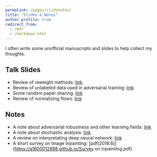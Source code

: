 ```yaml
---
permalink: /pages/slidenotes/
title: "Slides & Notes"
author_profile: true
redirect_from: 
  - /md/
  - /markdown.html
---
```


I often write some unofficial manuscripts and slides to help collect my thoughts. 

## Talk Slides
* Review of reweight methods: [link](https://zdhNarsil.github.io/files/Reweight_slides.pdf)
* Review of unlabeled data used in adversarial training: [link](https://zdhNarsil.github.io/files/unlabeladvtrain.pdf)
* Some random paper sharing: [link](https://zdhNarsil.github.io/files/paper_sharing_slides_for_yunjin_s_seminar.pdf)
* Review of normalizing flows: [link](https://zdhNarsil.github.io/files/Normalizing%20Flows.pptx)


## Notes
* A note about adversarial robustness and other learning fields: [link](https://zdhNarsil.github.io/files/submission_for_queer.pdf)
* A note about stochastic analysis: [link](https://zdhNarsil.github.io/files/Notes_of_Stochastic_Analysis.pdf)
* A review on interpretating deep neural network: [link](https://zdhNarsil.github.io/files/interpretnn.pdf)
* A short survey on Image Inpainting: [pdf(2018.6)](https://a1600012888.github.io/Survey on inpainting.pdf)


